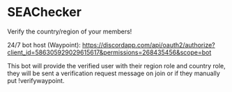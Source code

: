 # SEAChecker
Verify the country/region of your members!

24/7 bot host (Waypoint): https://discordapp.com/api/oauth2/authorize?client_id=586305929029615617&permissions=268435456&scope=bot

This bot will provide the verified user with their region role and country role, they will be sent a verification request message on join or if they manually put !verifywaypoint.